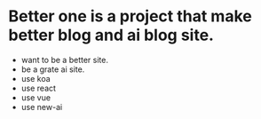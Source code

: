 # Better one is a project that make better blog and ai blog site.
- want to be a better site.
- be a grate ai site.
- use koa
- use react
- use vue
- use new-ai
